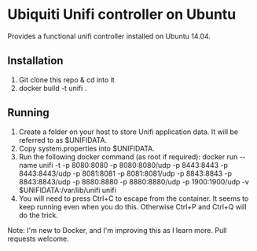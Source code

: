 Ubiquiti Unifi controller on Ubuntu
===
Provides a functional unifi controller installed on Ubuntu 14.04.

Installation
---
1. Git clone this repo & cd into it
2. docker build -t unifi .

Running
---
1. Create a folder on your host to store Unifi application data. It will be referred to as $UNIFIDATA.
2. Copy system.properties into $UNIFIDATA.
3. Run the following docker command (as root if required):
    docker run --name unifi -t -p 8080:8080 -p 8080:8080/udp -p 8443:8443 -p 8443:8443/udp -p 8081:8081 -p 8081:8081/udp -p 8843:8843 -p 8843:8843/udp -p 8880:8880 -p 8880:8880/udp -p 1900:1900/udp -v $UNIFIDATA:/var/lib/unifi unifi
4. You will need to press Ctrl+C to escape from the container. It seems to keep running even when you do this. Otherwise Ctrl+P and Ctrl+Q will do the trick.

Note: I'm new to Docker, and I'm improving this as I learn more. Pull requests welcome.
